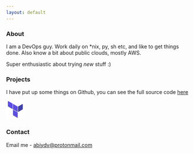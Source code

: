 ```yaml
---
layout: default
---
```


### About

I am a DevOps guy. Work daily on \*nix, py, sh etc, and like to get things done.
Also know a bit about public clouds, mostly AWS.

Super enthusiastic about trying *new* stuff :)

### Projects

I have put up some things on Github, you can see the full source code [here](https://github.com/abiydv)


<img src="https://raw.githubusercontent.com/abiydv/ref-docs/master/images/logos/terraform_small.png" />

### Contact

Email me - abiydv@protonmail.com
